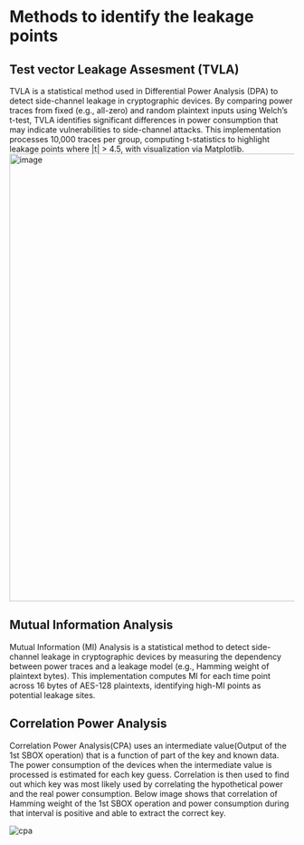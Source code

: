 # Methods to identify the leakage points 

## Test vector Leakage Assesment (TVLA)  
TVLA is a statistical method used in Differential Power Analysis (DPA) to detect side-channel leakage in cryptographic devices. By comparing power traces from fixed (e.g., all-zero) and random plaintext inputs using Welch’s t-test, TVLA identifies significant differences in power consumption that may indicate vulnerabilities to side-channel attacks. This implementation processes 10,000 traces per group, computing t-statistics to highlight leakage points where |t| > 4.5, with visualization via Matplotlib.  
<img width="1189" height="790" alt="image" src="https://github.com/user-attachments/assets/109d313b-9105-4dbc-94df-4374baa324ea" />

## Mutual Information Analysis

Mutual Information (MI) Analysis is a statistical method to detect side-channel leakage in cryptographic devices by measuring the dependency between power traces and a leakage model (e.g., Hamming weight of plaintext bytes). This implementation computes MI for each time point across 16 bytes of AES-128 plaintexts, identifying high-MI points as potential leakage sites.

## Correlation Power Analysis

Correlation Power Analysis(CPA) uses an intermediate value(Output of the 1st SBOX operation) that is a function of part of the key and known data. The power consumption of the devices when the intermediate value is processed is estimated for each key guess. Correlation is then used to find out which key was most likely used by correlating the hypothetical power and the real power consumption. Below image shows that correlation of Hamming weight of the 1st SBOX operation and power consumption during that interval is positive and able to extract the correct key. 

![cpa](https://github.com/user-attachments/assets/358df3a0-ef30-437b-8ef2-0012eb91928e)
